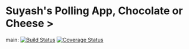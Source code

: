 # Suyash's Polling App, Chocolate or Cheese >

main: 
[![Build Status](https://app.travis-ci.com/suyash4834/swe1-app.svg?branch=main)](https://app.travis-ci.com/github/suyash4834/swe1-app)
[![Coverage Status](https://coveralls.io/repos/github/suyash4834/swe1-app/badge.svg)](https://coveralls.io/github/suyash4834/swe1-app)





